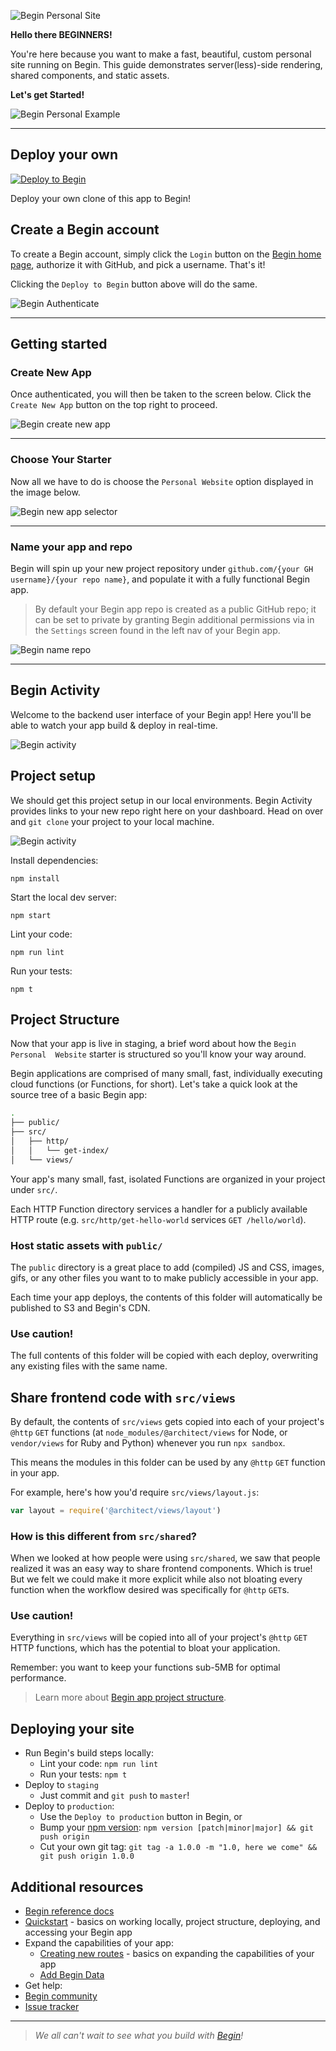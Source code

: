 ![Begin Personal Site](/_static/screens/begin-personal-site.png)

**Hello there BEGINNERS!**

You're here because you want to make a fast, beautiful, custom personal site running on Begin. This guide demonstrates server(less)-side rendering, shared components, and static assets.

**Let's get Started!**

![Begin Personal Example](/_static/screens/begin-personal.gif)
*****

## **Deploy your own**

[![Deploy to Begin](https://static.begin.com/deploy-to-begin.svg)](https://begin.com/apps/create?template=https://github.com/begin-examples/node-personal-website)

Deploy your own clone of this app to Begin!

## **Create a Begin account**

To create a Begin account, simply click the `Login` button on the [Begin home page](https://begin.com), authorize it with GitHub, and pick a username. That's it!

Clicking the `Deploy to Begin` button above will do the same.

![Begin Authenticate](/_static/screens/begin-authenticate.png)
*****
## **Getting started**

### **Create New App**
Once authenticated, you will then be taken to the screen below. Click the `Create New App` button on the top right to proceed.

![Begin create new app](/_static/screens/begin-create-new-app.gif)

*****
### **Choose Your Starter**
Now all we have to do is choose the `Personal Website` option displayed in the image below.

![Begin new app selector](/_static/screens/begin-app-selection-2.png)

*****
### **Name your app and repo**
Begin will spin up your new project repository under `github.com/{your GH username}/{your repo name}`, and populate it with a fully functional Begin app.

> By default your Begin app repo is created as a public GitHub repo; it can be set to private by granting Begin additional permissions via in the `Settings` screen found in the left nav of your Begin app.

![Begin name repo](/_static/screens/begin-repo-name.png)
*****

## **Begin Activity**

Welcome to the backend user interface of your Begin app! Here you'll be able to watch your app build & deploy in real-time. 

![Begin activity](/_static/screens/begin-activity.jpg)

## **Project setup**

We should get this project setup in our local environments. Begin Activity provides links to your new repo right here on your dashboard. Head on over and `git clone` your project to your local machine.

![Begin activity](/_static/screens/begin-activity-2.png)

Install dependencies: 

```
npm install

```
Start the local dev server:
```
npm start

```

Lint your code: 

```
npm run lint 

```

Run your tests: 

```
npm t

```
## **Project Structure**

Now that your app is live in staging, a brief word about how the `Begin Personal  Website` starter is structured so you'll know your way around.

Begin applications are comprised of many small, fast, individually executing cloud functions (or Functions, for short). Let's take a quick look at the source tree of a basic Begin app:

```bash
.
├── public/
├── src/
│   ├── http/
│   │   └── get-index/
│   └── views/
```
Your app's many small, fast, isolated Functions are organized in your project under `src/`.

Each HTTP Function directory services a handler for a publicly available HTTP route (e.g. `src/http/get-hello-world` services `GET /hello/world`).

### **Host static assets with `public/`**

The `public` directory is a great place to add (compiled) JS and CSS, images, gifs, or any other files you want to to make publicly accessible in your app.

Each time your app deploys, the contents of this folder will automatically be published to S3 and Begin's CDN.

### **Use caution!**

The full contents of this folder will be copied with each deploy, overwriting any existing files with the same name.

## **Share frontend code with `src/views`**

By default, the contents of `src/views` gets copied into each of your project's `@http` `GET` functions (at `node_modules/@architect/views` for Node, or `vendor/views` for Ruby and Python) whenever you run `npx sandbox`.

This means the modules in this folder can be used by any `@http` `GET` function in your app.

For example, here's how you'd require `src/views/layout.js`:

```javascript
var layout = require('@architect/views/layout')
```


### **How is this different from `src/shared`?**

When we looked at how people were using `src/shared`, we saw that people realized it was an easy way to share frontend components. Which is true! But we felt we could make it more explicit while also not bloating every function when the workflow desired was specifically for `@http` `GET`s.


### **Use caution!**

Everything in `src/views` will be copied into all of your project's `@http` `GET` HTTP functions, which has the potential to bloat your application.

Remember: you want to keep your functions sub-5MB for optimal performance.


> Learn more about [Begin app project structure](/en/getting-started/project-structure/).


## **Deploying your site**

- Run Begin's build steps locally:
  - Lint your code: `npm run lint`
  - Run your tests: `npm t`
- Deploy to `staging`
  - Just commit and `git push` to `master`!
- Deploy to `production`:
  - Use the `Deploy to production` button in Begin, or
  - Bump your [npm version](https://docs.npmjs.com/cli/version): `npm version [patch|minor|major] && git push origin`
  - Cut your own git tag: `git tag -a 1.0.0 -m "1.0, here we come" && git push origin 1.0.0`


## **Additional resources**

- [Begin reference docs](https://docs.begin.com)
- [Quickstart](https://docs.begin.com/en/guides/quickstart/) - basics on working locally, project structure, deploying, and accessing your Begin app
- Expand the capabilities of your app:
  - [Creating new routes](https://docs.begin.com/en/functions/creating-new-functions) - basics on expanding the capabilities of your app
  - [Add Begin Data](https://docs.begin.com/en/data/begin-data/)
- Get help:
- [Begin community](https://spectrum.chat/begin)
- [Issue tracker](https://github.com/smallwins/begin-issues/issues)

---

> _We all can't wait to see what you build with [Begin](https://begin.com)!_